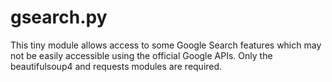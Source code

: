 # gsearch.py
This tiny module allows access to some Google Search features which may not be easily accessible using the official Google APIs. Only the beautifulsoup4 and requests modules are required.
